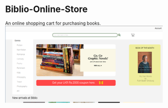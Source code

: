 # Biblio-Online-Store
An online shopping cart for purchasing books.
![alt text](https://github.com/Nithur-M/Biblio-Online-Store/blob/master/biblio%201.png)
